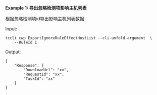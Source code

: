 **Example 1: 导出忽略检测项影响主机列表**

根据忽略检测项id导出影响主机列表数据

Input: 

```
tccli cwp ExportIgnoreRuleEffectHostList --cli-unfold-argument  \
    --RuleId 1
```

Output: 
```
{
    "Response": {
        "DownloadUrl": "xx",
        "RequestId": "xx",
        "TaskId": "xx"
    }
}
```

